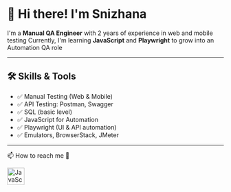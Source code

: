 
# 👋 Hi there! I'm Snizhana

I'm a **Manual QA Engineer** with 2 years of experience in web and mobile testing
Currently, I'm learning **JavaScript** and **Playwright** to grow into an Automation QA role

---

## 🛠️ Skills & Tools

- ✅ Manual Testing (Web & Mobile)
- ✅ API Testing: Postman, Swagger
- ✅ SQL (basic level)
- ✅ JavaScript for Automation
- ✅ Playwright (UI & API automation)
- ✅ Emulators, BrowserStack, JMeter

---

📫 How to reach me 💬
<p align="left">
<img src="https://cdn.jsdelivr.net/gh/devicons/devicon/icons/javascript/javascript-original.svg" width="40" height="40" alt="JavaScript"/>
